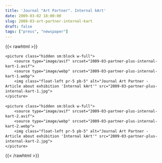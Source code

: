 ```yaml
---
title: 'Journal "Art Partner". Internal kArt'
date: 2009-03-02 18:00:00
slug: 2008-03-art-partner-internal-kart
draft: false
tags: ["press", "newspaper"]
---
```


{{< rawhtml >}}

    <picture class="hidden sm:block w-full">
        <source type="image/avif" srcset="2009-03-partner-plus-internal-kart-1.avif">
        <source type="image/webp" srcset="2009-03-partner-plus-internal-kart-1.webp">
        <img class="float-left pr-5 pb-5" alt="Journal Art Partner - Article about exhibition 'Internal kArt'" src="2009-03-partner-plus-internal-kart-1.jpg">
    </picture>

    <picture class="hidden sm:block w-full">
        <source type="image/avif" srcset="2009-03-partner-plus-internal-kart-2.avif">
        <source type="image/webp" srcset="2009-03-partner-plus-internal-kart-2.webp">
        <img class="float-left pr-5 pb-5" alt="Journal Art Partner - Article about exhibition 'Internal kArt'" src="2009-03-partner-plus-internal-kart-2.jpg">
    </picture>

{{< /rawhtml >}}